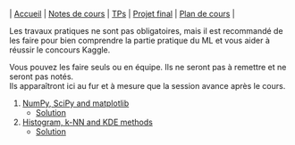 | [Accueil](index.md) | [Notes de cours](notes-de-cours.md) | [TPs](travaux-pratiques.md) | [Projet final](projet-final.md) | [Plan de cours](plan-de-cours.md) |

Les travaux pratiques ne sont pas obligatoires, mais il est recommandé de les faire pour bien comprendre la partie pratique du ML et vous aider à réussir le concours Kaggle.

Vous pouvez les faire seuls ou en équipe. Ils ne seront pas à remettre et ne seront pas notés.  
Ils apparaîtront ici au fur et à mesure que la session avance après le cours.

1. [NumPy, SciPy and matplotlib](https://colab.research.google.com/drive/1loNALZph2WrseXNo8JMhLWZmHlETTiKK?usp=sharing)
   * [Solution](https://colab.research.google.com/drive/11M48TE77PHHPhWt2oDxnFnoIK7GK8lDr?usp=sharing)
2. [Histogram, k-NN and KDE methods](https://colab.research.google.com/drive/1cAMyugnReY-pTO12SnvkQE1a3JEEiHw7?usp=sharing)
   * [Solution](https://colab.research.google.com/drive/1HYt0JbRq6emmDMTYTU4eDoJZwLv05ymv?usp=sharing)
